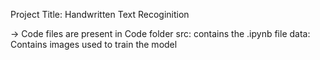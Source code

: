 Project Title: Handwritten  Text Recoginition

-> Code files are present in Code folder
src: contains the .ipynb file
data: Contains images used to train the model
